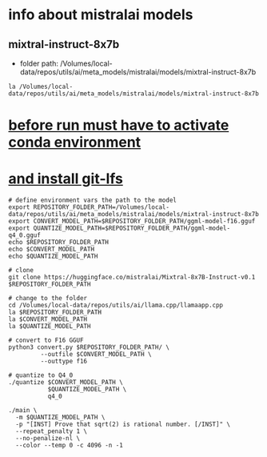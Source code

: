 # info about mistralai models

## mixtral-instruct-8x7b
- folder path: /Volumes/local-data/repos/utils/ai/meta_models/mistralai/models/mixtral-instruct-8x7b
```
la /Volumes/local-data/repos/utils/ai/meta_models/mistralai/models/mixtral-instruct-8x7b
```
# [before run must have to activate conda environment](./README.md#after-build-llamacpp)
# [and install git-lfs](./README.md#for-clone-large-repositories-install-git-lfs)
```
# define environment vars the path to the model
export REPOSITORY_FOLDER_PATH=/Volumes/local-data/repos/utils/ai/meta_models/mistralai/models/mixtral-instruct-8x7b
export CONVERT_MODEL_PATH=$REPOSITORY_FOLDER_PATH/ggml-model-f16.gguf
export QUANTIZE_MODEL_PATH=$REPOSITORY_FOLDER_PATH/ggml-model-q4_0.gguf
echo $REPOSITORY_FOLDER_PATH
echo $CONVERT_MODEL_PATH
echo $QUANTIZE_MODEL_PATH

# clone
git clone https://huggingface.co/mistralai/Mixtral-8x7B-Instruct-v0.1 $REPOSITORY_FOLDER_PATH

# change to the folder
cd /Volumes/local-data/repos/utils/ai/llama.cpp/llamaapp.cpp
la $REPOSITORY_FOLDER_PATH
la $CONVERT_MODEL_PATH
la $QUANTIZE_MODEL_PATH

# convert to F16 GGUF
python3 convert.py $REPOSITORY_FOLDER_PATH/ \
         --outfile $CONVERT_MODEL_PATH \
         --outtype f16

# quantize to Q4_0
./quantize $CONVERT_MODEL_PATH \
           $QUANTIZE_MODEL_PATH \
           q4_0
```

```
./main \
  -m $QUANTIZE_MODEL_PATH \
  -p "[INST] Prove that sqrt(2) is rational number. [/INST]" \
  --repeat_penalty 1 \
  --no-penalize-nl \
  --color --temp 0 -c 4096 -n -1 
```